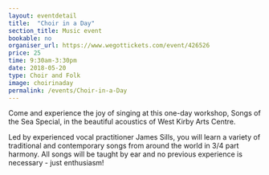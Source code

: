 ```yaml
---
layout: eventdetail
title:  "Choir in a Day"
section_title: Music event
bookable: no
organiser_url: https://www.wegottickets.com/event/426526
price: 25
time: 9:30am-3:30pm
date: 2018-05-20
type: Choir and Folk
image: choirinaday
permalink: /events/Choir-in-a-Day
---
```

Come and experience the joy of singing at this one-day workshop, Songs of the Sea Special, in the beautiful acoustics of West Kirby Arts Centre.

Led by experienced vocal practitioner James Sills, you will learn a variety of traditional and contemporary songs from around the world in 3/4 part harmony. All songs will be taught by ear and no previous experience is necessary - just enthusiasm!

